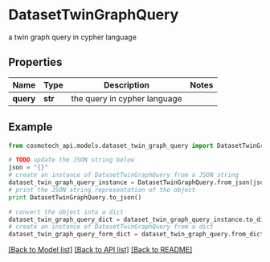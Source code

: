 # DatasetTwinGraphQuery

a twin graph query in cypher language

## Properties

Name | Type | Description | Notes
------------ | ------------- | ------------- | -------------
**query** | **str** | the query in cypher language | 

## Example

```python
from cosmotech_api.models.dataset_twin_graph_query import DatasetTwinGraphQuery

# TODO update the JSON string below
json = "{}"
# create an instance of DatasetTwinGraphQuery from a JSON string
dataset_twin_graph_query_instance = DatasetTwinGraphQuery.from_json(json)
# print the JSON string representation of the object
print DatasetTwinGraphQuery.to_json()

# convert the object into a dict
dataset_twin_graph_query_dict = dataset_twin_graph_query_instance.to_dict()
# create an instance of DatasetTwinGraphQuery from a dict
dataset_twin_graph_query_form_dict = dataset_twin_graph_query.from_dict(dataset_twin_graph_query_dict)
```
[[Back to Model list]](../README.md#documentation-for-models) [[Back to API list]](../README.md#documentation-for-api-endpoints) [[Back to README]](../README.md)


